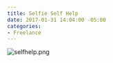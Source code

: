 ```yaml
---
title: Selfie Self Help
date: 2017-01-31 14:04:00 -05:00
categories:
- Freelance
---
```


![selfhelp.png](/uploads/selfhelp.png)